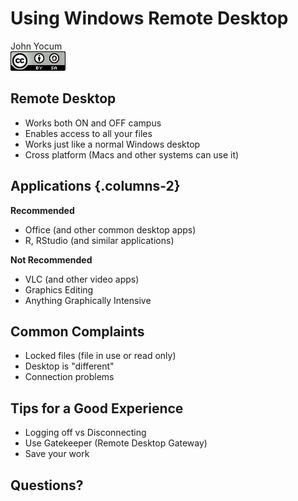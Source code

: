 # Using Windows Remote Desktop
John Yocum  
![CC BY-SA 4.0](../images/cc_by-sa_4.png)  



## Remote Desktop

- Works both ON and OFF campus
- Enables access to all your files
- Works just like a normal Windows desktop
- Cross platform (Macs and other systems can use it)

## Applications {.columns-2}

**Recommended**

- Office (and other common desktop apps)
- R, RStudio (and similar applications)

**Not Recommended**

- VLC (and other video apps)
- Graphics Editing
- Anything Graphically Intensive

## Common Complaints

- Locked files (file in use or read only)
- Desktop is "different"
- Connection problems

## Tips for a Good Experience

- Logging off vs Disconnecting
- Use Gatekeeper (Remote Desktop Gateway)
- Save your work

## Questions?
